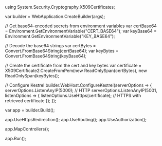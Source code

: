 using System.Security.Cryptography.X509Certificates;

var builder = WebApplication.CreateBuilder(args);

// Get base64-encoded secrets from environment variables
var certBase64 = Environment.GetEnvironmentVariable("CERT_BASE64");
var keyBase64 = Environment.GetEnvironmentVariable("KEY_BASE64");

// Decode the base64 strings
var certBytes = Convert.FromBase64String(certBase64);
var keyBytes = Convert.FromBase64String(keyBase64);

// Create the certificate from the cert and key bytes
var certificate = X509Certificate2.CreateFromPem(new ReadOnlySpan<byte>(certBytes), new ReadOnlySpan<byte>(keyBytes));

// Configure Kestrel
builder.WebHost.ConfigureKestrel(serverOptions =>
{
    serverOptions.ListenAnyIP(5000); // HTTP
    serverOptions.ListenAnyIP(5001, listenOptions =>
    {
        listenOptions.UseHttps(certificate); // HTTPS with retrieved certificate
    });
});

var app = builder.Build();

app.UseHttpsRedirection();
app.UseRouting();
app.UseAuthorization();

app.MapControllers();

app.Run();

